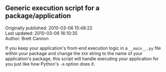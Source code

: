 ## Generic execution script for a package/application  
Originally published: 2010-03-06 15:48:22  
Last updated: 2010-03-06 16:10:35  
Author: Brett Cannon  
  
If you keep your application's front-end execution logic in a `__main__.py` file within your package and change the `XXX` string to the name of your application's package, this script will handle executing your application for you just like how Python's `-m` option does it.